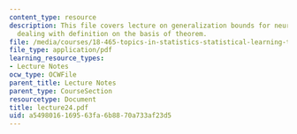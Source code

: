 ```yaml
---
content_type: resource
description: This file covers lecture on generalization bounds for neural networks
  dealing with definition on the basis of theorem.
file: /media/courses/18-465-topics-in-statistics-statistical-learning-theory-spring-2007/a5498016169563fa6b8870a733af23d5_lecture24.pdf
file_type: application/pdf
learning_resource_types:
- Lecture Notes
ocw_type: OCWFile
parent_title: Lecture Notes
parent_type: CourseSection
resourcetype: Document
title: lecture24.pdf
uid: a5498016-1695-63fa-6b88-70a733af23d5
---
```

